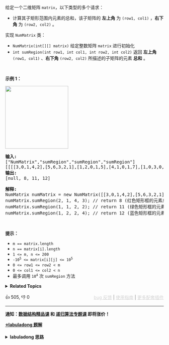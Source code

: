 <p><big><small>给定一个二维矩阵 <code>matrix</code>，</small></big>以下类型的多个请求：</p>

<ul> 
 <li><big><small>计算其子矩形范围内元素的总和，该子矩阵的 <strong>左上角</strong> 为 <code>(row1,&nbsp;col1)</code> ，<strong>右下角</strong> 为 <code>(row2,&nbsp;col2)</code> 。</small></big></li> 
</ul>

<p>实现 <code>NumMatrix</code> 类：</p>

<ul> 
 <li><code>NumMatrix(int[][] matrix)</code>&nbsp;给定整数矩阵 <code>matrix</code> 进行初始化</li> 
 <li><code>int sumRegion(int row1, int col1, int row2, int col2)</code>&nbsp;返回<big><small> <strong>左上角</strong></small></big><big><small> <code>(row1,&nbsp;col1)</code>&nbsp;、<strong>右下角</strong>&nbsp;<code>(row2,&nbsp;col2)</code></small></big> 所描述的子矩阵的元素 <strong>总和</strong> 。</li> 
</ul>

<p>&nbsp;</p>

<p><strong>示例 1：</strong></p>

<p><img src="https://pic.leetcode-cn.com/1626332422-wUpUHT-image.png" style="width: 200px;" /></p>

<pre>
<strong>输入:</strong> 
["NumMatrix","sumRegion","sumRegion","sumRegion"]
[[[[3,0,1,4,2],[5,6,3,2,1],[1,2,0,1,5],[4,1,0,1,7],[1,0,3,0,5]]],[2,1,4,3],[1,1,2,2],[1,2,2,4]]
<strong>输出:</strong> 
[null, 8, 11, 12]

<strong>解释:</strong>
NumMatrix numMatrix = new NumMatrix([[3,0,1,4,2],[5,6,3,2,1],[1,2,0,1,5],[4,1,0,1,7],[1,0,3,0,5]]);
numMatrix.sumRegion(2, 1, 4, 3); // return 8 (红色矩形框的元素总和)
numMatrix.sumRegion(1, 1, 2, 2); // return 11 (绿色矩形框的元素总和)
numMatrix.sumRegion(1, 2, 2, 4); // return 12 (蓝色矩形框的元素总和)
</pre>

<p>&nbsp;</p>

<p><strong>提示：</strong></p>

<ul> 
 <li><code>m == matrix.length</code></li> 
 <li><code>n == matrix[i].length</code></li> 
 <li><code>1 &lt;= m,&nbsp;n &lt;=&nbsp;200</code>
  <meta charset="UTF-8" /></li> 
 <li><code>-10<sup>5</sup>&nbsp;&lt;= matrix[i][j] &lt;= 10<sup>5</sup></code></li> 
 <li><code>0 &lt;= row1 &lt;= row2 &lt; m</code></li> 
 <li><code>0 &lt;= col1 &lt;= col2 &lt; n</code></li> 
 <li>
  <meta charset="UTF-8" />最多调用 <code>10<sup>4</sup></code> 次&nbsp;<code>sumRegion</code> 方法</li> 
</ul>

<details><summary><strong>Related Topics</strong></summary>设计 | 数组 | 矩阵 | 前缀和</details><br>

<div>👍 505, 👎 0<span style='float: right;'><span style='color: gray;'><a href='https://github.com/labuladong/fucking-algorithm/discussions/939' target='_blank' style='color: lightgray;text-decoration: underline;'>bug 反馈</a> | <a href='https://labuladong.gitee.io/article/fname.html?fname=jb插件简介' target='_blank' style='color: lightgray;text-decoration: underline;'>使用指南</a> | <a href='https://labuladong.github.io/algo/images/others/%E5%85%A8%E5%AE%B6%E6%A1%B6.jpg' target='_blank' style='color: lightgray;text-decoration: underline;'>更多配套插件</a></span></span></div>

<div id="labuladong"><hr>

**通知：[数据结构精品课](https://aep.h5.xeknow.com/s/1XJHEO) 和 [递归算法专题课](https://aep.xet.tech/s/3YGcq3) 即将涨价！**



<p><strong><a href="https://labuladong.gitee.io/article/slug.html?slug=range-sum-query-2d-immutable" target="_blank">⭐️labuladong 题解</a></strong></p>
<details><summary><strong>labuladong 思路</strong></summary>

## 基本思路

> 本文有视频版：[前缀和/差分数组技巧精讲](https://www.bilibili.com/video/BV1NY4y1J7xQ)

这题的思路和 [303. 区域和检索 - 数组不可变](/problems/range-sum-query-immutable) 中一维数组中的前缀和问题是非常类似的，如下图：

![](https://labuladong.github.io/pictures/前缀和/5.jpeg)

如果我想计算红色的这个子矩阵的元素之和，可以用绿色矩阵减去蓝色矩阵减去橙色矩阵最后加上粉色矩阵，而绿蓝橙粉这四个矩阵有一个共同的特点，就是左上角就是 `(0, 0)` 原点。

那么我们可以维护一个二维 `preSum` 数组，专门记录以原点为顶点的矩阵的元素之和，就可以用几次加减运算算出任何一个子矩阵的元素和。

**详细题解：[小而美的算法技巧：前缀和数组](https://labuladong.github.io/article/fname.html?fname=前缀和技巧)**

**标签：前缀和**

## 解法代码

提示：🟢 标记的是我写的解法代码，🤖 标记的是 chatGPT 翻译的多语言解法代码。如有错误，可以 [点这里](https://github.com/labuladong/fucking-algorithm/issues/1113) 反馈和修正。

<div class="tab-panel"><div class="tab-nav">
<button data-tab-item="cpp" class="tab-nav-button btn " data-tab-group="default" onclick="switchTab(this)">cpp🤖</button>

<button data-tab-item="python" class="tab-nav-button btn " data-tab-group="default" onclick="switchTab(this)">python🤖</button>

<button data-tab-item="java" class="tab-nav-button btn active" data-tab-group="default" onclick="switchTab(this)">java🟢</button>

<button data-tab-item="go" class="tab-nav-button btn " data-tab-group="default" onclick="switchTab(this)">go🤖</button>

<button data-tab-item="javascript" class="tab-nav-button btn " data-tab-group="default" onclick="switchTab(this)">javascript🤖</button>
</div><div class="tab-content">
<div data-tab-item="cpp" class="tab-item " data-tab-group="default"><div class="highlight">

```cpp
// 注意：cpp 代码由 chatGPT🤖 根据我的 java 代码翻译，旨在帮助不同背景的读者理解算法逻辑。
// 本代码已经通过力扣的测试用例，应该可直接成功提交。

class NumMatrix {
private:
    // preSum[i][j] 记录矩阵 [0, 0, i, j] 的元素和
    vector<vector<int>> preSum;

public:
    NumMatrix(vector<vector<int>>& matrix) {
        int m = matrix.size(), n = matrix[0].size();
        if (m == 0 || n == 0) return;
        // 构造前缀和矩阵
        preSum = vector<vector<int>>(m + 1, vector<int>(n + 1, 0));
        for (int i = 1; i <= m; i++) {
            for (int j = 1; j <= n; j++) {
                // 计算每个矩阵 [0, 0, i, j] 的元素和
                preSum[i][j] = preSum[i-1][j] + preSum[i][j-1] + matrix[i - 1][j - 1] - preSum[i-1][j-1];
            }
        }
    }

    // 计算子矩阵 [x1, y1, x2, y2] 的元素和
    int sumRegion(int x1, int y1, int x2, int y2) {
        // 目标矩阵之和由四个相邻矩阵运算获得
        return preSum[x2+1][y2+1] - preSum[x1][y2+1] - preSum[x2+1][y1] + preSum[x1][y1];
    }
};
```

</div></div>

<div data-tab-item="python" class="tab-item " data-tab-group="default"><div class="highlight">

```python
# 注意：python 代码由 chatGPT🤖 根据我的 java 代码翻译，旨在帮助不同背景的读者理解算法逻辑。
# 本代码已经通过力扣的测试用例，应该可直接成功提交。

class NumMatrix:
    # preSum[i][j] 记录矩阵 [0, 0, i, j] 的元素和
    def __init__(self, matrix: List[List[int]]):
        m, n = len(matrix), len(matrix[0])
        if m == 0 or n == 0:
            return
        # 构造前缀和矩阵
        self.preSum = [[0] * (n + 1) for _ in range(m + 1)]
        for i in range(1, m + 1):
            for j in range(1, n + 1):
                # 计算每个矩阵 [0, 0, i, j] 的元素和
                self.preSum[i][j] = self.preSum[i - 1][j] + self.preSum[i][j - 1] + matrix[i - 1][j - 1] - self.preSum[i - 1][j - 1]

    # 计算子矩阵 [x1, y1, x2, y2] 的元素和
    def sumRegion(self, x1: int, y1: int, x2: int, y2: int) -> int:
        # 目标矩阵之和由四个相邻矩阵运算获得
        return self.preSum[x2 + 1][y2 + 1] - self.preSum[x1][y2 + 1] - self.preSum[x2 + 1][y1] + self.preSum[x1][y1]
```

</div></div>

<div data-tab-item="java" class="tab-item active" data-tab-group="default"><div class="highlight">

```java
class NumMatrix {
    // preSum[i][j] 记录矩阵 [0, 0, i-1, j-1] 的元素和
    private int[][] preSum;

    public NumMatrix(int[][] matrix) {
        int m = matrix.length, n = matrix[0].length;
        if (m == 0 || n == 0) return;
        // 构造前缀和矩阵
        preSum = new int[m + 1][n + 1];
        for (int i = 1; i <= m; i++) {
            for (int j = 1; j <= n; j++) {
                // 计算每个矩阵 [0, 0, i, j] 的元素和
                preSum[i][j] = preSum[i-1][j] + preSum[i][j-1] + matrix[i - 1][j - 1] - preSum[i-1][j-1];
            }
        }
    }

    // 计算子矩阵 [x1, y1, x2, y2] 的元素和
    public int sumRegion(int x1, int y1, int x2, int y2) {
        // 目标矩阵之和由四个相邻矩阵运算获得
        return preSum[x2+1][y2+1] - preSum[x1][y2+1] - preSum[x2+1][y1] + preSum[x1][y1];
    }
}
```

</div></div>

<div data-tab-item="go" class="tab-item " data-tab-group="default"><div class="highlight">

```go
// 注意：go 代码由 chatGPT🤖 根据我的 java 代码翻译，旨在帮助不同背景的读者理解算法逻辑。
// 本代码已经通过力扣的测试用例，应该可直接成功提交。

type NumMatrix struct {
    // preSum[i][j] 记录矩阵 [0, 0, i, j] 的元素和
    preSum [][]int
}

func Constructor(matrix [][]int) NumMatrix {
    m, n := len(matrix), len(matrix[0])
    if m == 0 || n == 0 {
        return NumMatrix{}
    }
    // 构造前缀和矩阵
    preSum := make([][]int, m+1)
    for i := 0; i <= m; i++ {
        preSum[i] = make([]int, n+1)
    }
    for i := 1; i <= m; i++ {
        for j := 1; j <= n; j++ {
            // 计算每个矩阵 [0, 0, i, j] 的元素和
            preSum[i][j] = preSum[i-1][j] + preSum[i][j-1] + matrix[i-1][j-1] - preSum[i-1][j-1]
        }
    }
    return NumMatrix{preSum: preSum}
}

func (this *NumMatrix) SumRegion(x1 int, y1 int, x2 int, y2 int) int {
    // 目标矩阵之和由四个相邻矩阵运算获得
    return this.preSum[x2+1][y2+1] - this.preSum[x1][y2+1] - this.preSum[x2+1][y1] + this.preSum[x1][y1]
}
```

</div></div>

<div data-tab-item="javascript" class="tab-item " data-tab-group="default"><div class="highlight">

```javascript
// 注意：javascript 代码由 chatGPT🤖 根据我的 java 代码翻译，旨在帮助不同背景的读者理解算法逻辑。
// 本代码已经通过力扣的测试用例，应该可直接成功提交。

/**
 * @param {number[][]} matrix 矩阵
 */
var NumMatrix = function(matrix) {
  const m = matrix.length, n = matrix[0].length;
  if (m == 0 || n == 0) return;
  // preSum[i][j] 记录矩阵 [0, 0, i, j] 的元素和
  this.preSum = new Array(m + 1).fill().map(() => new Array(n + 1).fill(0));
  for (let i = 1; i <= m; i++) {
    for (let j = 1; j <= n; j++) {
      // 计算每个矩阵 [0, 0, i, j] 的元素和
      this.preSum[i][j] = this.preSum[i - 1][j] + this.preSum[i][j - 1] + matrix[i - 1][j - 1] - this.preSum[i - 1][j - 1];
    }
  }
};

/**
 * @param {number} x1 子矩阵左上角坐标x
 * @param {number} y1 子矩阵左上角坐标y
 * @param {number} x2 子矩阵右下角坐标x
 * @param {number} y2 子矩阵右下角坐标y
 * @return {number} 子矩阵元素和
 */
NumMatrix.prototype.sumRegion = function(x1, y1, x2, y2) {
  // 目标矩阵之和由四个相邻矩阵运算获得
  return this.preSum[x2 + 1][y2 + 1] - this.preSum[x1][y2 + 1] - this.preSum[x2 + 1][y1] + this.preSum[x1][y1];
};
```

</div></div>
</div></div>

**类似题目**：
  - [1314. 矩阵区域和 🟠](/problems/matrix-block-sum)
  - [303. 区域和检索 - 数组不可变 🟢](/problems/range-sum-query-immutable)
  - [剑指 Offer II 013. 二维子矩阵的和 🟠](/problems/O4NDxx)

</details>
</div>



